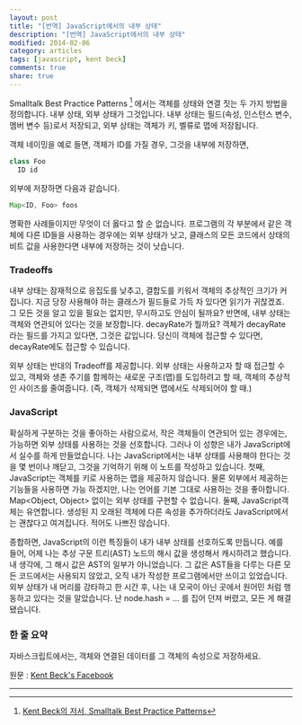 ```yaml
---
layout: post
title: "[번역] JavaScript에서의 내부 상태"
description: "[번역] JavaScript에서의 내부 상태"
modified: 2014-02-06
category: articles
tags: [javascript, kent beck]
comments: true
share: true
---
```


Smalltalk Best Practice Patterns [^1] 에서는 객체를 상태와 연결 짓는 두 가지 방법을 정의합니다. 내부 상태, 외부 상태가 그것입니다. 내부 상태는 필드(속성, 인스턴스 변수, 멤버 변수 등)로서 저장되고, 외부 상태는 객체가 키, 벨류로 맵에 저장됩니다.
 
객체 네이밍을 예로 들면, 객체가 ID를 가질 경우, 그것을 내부에 저장하면,

```java
class Foo
  ID id
```

외부에 저장하면 다음과 같습니다.

```java
Map<ID, Foo> foos
``` 

명확한 사례들이지만 무엇이 더 옳다고 할 순 없습니다. 프로그램의 각 부분에서 같은 객체에 다른 ID들을 사용하는 경우에는 외부 상태가 낫고, 클래스의 모든 코드에서 상태의 비트 값을 사용한다면 내부에 저장하는 것이 낫습니다.
 
### Tradeoffs
 
내부 상태는 잠재적으로 응집도를 낮추고, 결합도를 키워서 객체의 추상적인 크기가 커집니다. 지금 당장 사용해야 하는 클래스가 필드들로 가득 차 있다면 읽기가 귀찮겠죠. 그 모든 것을 알고 있을 필요는 없지만, 무시하고도 안심이 될까요? 반면에, 내부 상태는 객체와 연관되어 있다는 것을 보장합니다. decayRate가 뭘까요? 객체가 decayRate라는 필드를 가지고 있다면, 그것은 값입니다. 당신이 객체에 접근할 수 있다면, decayRate에도 접근할 수 있습니다.
 
외부 상태는 반대의 Tradeoff를 제공합니다. 외부 상태는 사용하고자 할 때 접근할 수 있고, 객체와 생존 주기를 함께하는 새로운 구조(맵)를 도입하려고 할 때, 객체의 추상적인 사이즈를 줄여줍니다. (즉, 객체가 삭제되면 맵에서도 삭제되어야 할 때.)
 
### JavaScript
 
확실하게 구분하는 것을 좋아하는 사람으로서, 작은 객체들이 연관되어 있는 경우에는, 가능하면 외부 상태를 사용하는 것을 선호합니다. 그러나 이 성향은 내가 JavaScript에서 실수를 하게 만들었습니다. 나는 JavaScript에서는 내부 상태를 사용해야 한다는 것을 몇 번이나 깨닫고, 그것을 기억하기 위해 이 노트를 작성하고 있습니다.
첫째, JavaScript는 객체를 키로 사용하는 맵을 제공하지 않습니다. 물론 외부에서 제공하는 기능들을 사용하면 가능 하겠지만, 나는 언어를 기본 그대로 사용하는 것을 좋아합니다. Map<Object, Object> 없이는 외부 상태를 구현할 수 없습니다. 둘째, JavaScript객체는 유연합니다. 생성된 지 오래된 객체에 다른 속성을 추가하더라도 JavaScript에서는 괜찮다고 여겨집니다. 적어도 나쁘진 않습니다.
 
종합하면, JavaScript의 이런 특징들이 내가 내부 상태를 선호하도록 만듭니다. 예를 들어, 어제 나는 추상 구문 트리(AST) 노드의 해시 값을 생성해서 캐시하려고 했습니다. 내 생각에, 그 해시 값은 AST의 일부가 아니었습니다. 그 값은 AST들을 다루는 다른 모든 코드에서는 사용되지 않았고, 오직 내가 작성한 프로그램에서만 쓰이고 있었습니다. 외부 상태가 내 머리를 강타하고 한 시간 후, 나는 내 모국이 아닌 곳에서 원어민 처럼 행동하고 있다는 것을 알았습니다. 난 node.hash = ... 를 집어 던져 버렸고, 모든 게 해결됐습니다.
 
### 한 줄 요약
 
자바스크립트에서는, 객체와 연결된 데이터를 그 객체의 속성으로 저장하세요.

원문 : [Kent Beck's Facebook](http://www.facebook.com/notes/kent-beck/intrinsic-state-in-javascript/709152922450908)

* * *
[^1]: [Kent Beck의 저서, Smalltalk Best Practice Patterns](http://book.naver.com/bookdb/book_detail.nhn?bid=231103)